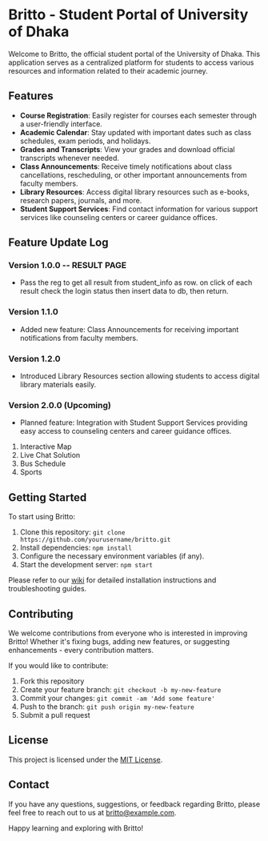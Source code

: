 # Britto - Student Portal of University of Dhaka

Welcome to Britto, the official student portal of the University of Dhaka. This application serves as a centralized platform for students to access various resources and information related to their academic journey.

## Features

- **Course Registration**: Easily register for courses each semester through a user-friendly interface.
- **Academic Calendar**: Stay updated with important dates such as class schedules, exam periods, and holidays.
- **Grades and Transcripts**: View your grades and download official transcripts whenever needed.
- **Class Announcements**: Receive timely notifications about class cancellations, rescheduling, or other important announcements from faculty members.
- **Library Resources**: Access digital library resources such as e-books, research papers, journals, and more.
- **Student Support Services**: Find contact information for various support services like counseling centers or career guidance offices.

## Feature Update Log

### Version 1.0.0 -- RESULT PAGE
- Pass the reg to get all result from student_info as row. on click of each result check the login status then insert data to db, then return.

### Version 1.1.0
- Added new feature: Class Announcements for receiving important notifications from faculty members.

### Version 1.2.0
- Introduced Library Resources section allowing students to access digital library materials easily.

### Version 2.0.0 (Upcoming)
- Planned feature: Integration with Student Support Services providing easy access to counseling centers and career guidance offices.
1. Interactive Map
2. Live Chat Solution
3. Bus Schedule
4. Sports



## Getting Started

To start using Britto:

1. Clone this repository: `git clone https://github.com/yourusername/britto.git`
2. Install dependencies: `npm install`
3. Configure the necessary environment variables (if any).
4. Start the development server: `npm start`

Please refer to our [wiki](https://github.com/yourusername/britto/wiki) for detailed installation instructions and troubleshooting guides.

## Contributing

We welcome contributions from everyone who is interested in improving Britto! Whether it's fixing bugs, adding new features, or suggesting enhancements - every contribution matters.

If you would like to contribute:

1. Fork this repository
2. Create your feature branch: `git checkout -b my-new-feature`
3. Commit your changes: `git commit -am 'Add some feature'`
4. Push to the branch: `git push origin my-new-feature`
5. Submit a pull request

## License

This project is licensed under the [MIT License](LICENSE.md).

## Contact

If you have any questions, suggestions, or feedback regarding Britto, please feel free to reach out to us at britto@example.com.

Happy learning and exploring with Britto!